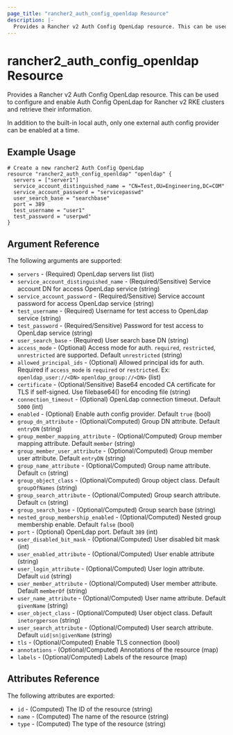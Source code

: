 ```yaml
---
page_title: "rancher2_auth_config_openldap Resource"
description: |-
  Provides a Rancher v2 Auth Config OpenLdap resource. This can be used to configure and enable Auth Config OpenLdap for Rancher v2 RKE clusters and retrieve their information.
---
```


# rancher2\_auth\_config\_openldap Resource

Provides a Rancher v2 Auth Config OpenLdap resource. This can be used to configure and enable Auth Config OpenLdap for Rancher v2 RKE clusters and retrieve their information.

In addition to the built-in local auth, only one external auth config provider can be enabled at a time.

## Example Usage

```hcl
# Create a new rancher2 Auth Config OpenLdap
resource "rancher2_auth_config_openldap" "openldap" {
  servers = ["server1"]
  service_account_distinguished_name = "CN=Test,OU=Engineering,DC=COM"
  service_account_password = "servicepasswd"
  user_search_base = "searchbase"
  port = 389
  test_username = "user1"
  test_password = "userpwd"
}
```

## Argument Reference

The following arguments are supported:

* `servers` - (Required) OpenLdap servers list (list)
* `service_account_distinguished_name` - (Required/Sensitive) Service account DN for access OpenLdap service (string)
* `service_account_password` - (Required/Sensitive) Service account password for access OpenLdap service (string)
* `test_username` - (Required) Username for test access to OpenLdap service (string)
* `test_password` - (Required/Sensitive) Password for test access to OpenLdap service (string)
* `user_search_base` - (Required) User search base DN (string)
* `access_mode` - (Optional) Access mode for auth. `required`, `restricted`, `unrestricted` are supported. Default `unrestricted` (string)
* `allowed_principal_ids` - (Optional) Allowed principal ids for auth. Required if `access_mode` is `required` or `restricted`. Ex: `openldap_user://<DN>`  `openldap_group://<DN>` (list)
* `certificate` - (Optional/Sensitive) Base64 encoded CA certificate for TLS if self-signed. Use filebase64(<FILE>) for encoding file (string)
* `connection_timeout` - (Optional) OpenLdap connection timeout. Default `5000` (int)
* `enabled` - (Optional) Enable auth config provider. Default `true` (bool)
* `group_dn_attribute` - (Optional/Computed) Group DN attribute. Default `entryDN` (string)
* `group_member_mapping_attribute` - (Optional/Computed) Group member mapping attribute. Default `member` (string)
* `group_member_user_attribute` - (Optional/Computed) Group member user attribute. Default `entryDN` (string)
* `group_name_attribute` - (Optional/Computed) Group name attribute. Default `cn` (string)
* `group_object_class` - (Optional/Computed) Group object class. Default `groupOfNames` (string)
* `group_search_attribute` - (Optional/Computed) Group search attribute. Default `cn` (string)
* `group_search_base` - (Optional/Computed) Group search base (string)
* `nested_group_membership_enabled` - (Optional/Computed) Nested group membership enable. Default `false` (bool)
* `port` - (Optional) OpenLdap port. Default `389` (int)
* `user_disabled_bit_mask` - (Optional/Computed) User disabled bit mask (int)
* `user_enabled_attribute` - (Optional/Computed) User enable attribute (string)
* `user_login_attribute` - (Optional/Computed) User login attribute. Default `uid` (string)
* `user_member_attribute` - (Optional/Computed) User member attribute. Default `memberOf` (string)
* `user_name_attribute` - (Optional/Computed) User name attribute. Default `givenName` (string)
* `user_object_class` - (Optional/Computed) User object class. Default `inetorgperson` (string)
* `user_search_attribute` - (Optional/Computed) User search attribute. Default `uid|sn|givenName` (string)
* `tls` - (Optional/Computed) Enable TLS connection (bool)
* `annotations` - (Optional/Computed) Annotations of the resource (map)
* `labels` - (Optional/Computed) Labels of the resource (map)

## Attributes Reference

The following attributes are exported:

* `id` - (Computed) The ID of the resource (string)
* `name` - (Computed) The name of the resource (string)
* `type` - (Computed) The type of the resource (string)
